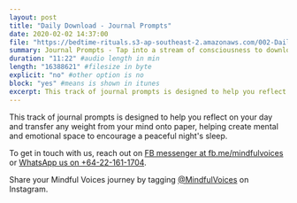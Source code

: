 ```yaml
---
layout: post
title: "Daily Download - Journal Prompts"
date: 2020-02-02 14:37:00
file: "https://bedtime-rituals.s3-ap-southeast-2.amazonaws.com/002-Daily-Download.mp3"
summary: Journal Prompts - Tap into a stream of consciousness to download your day
duration: "11:22" #audio length in min
length: "16388621" #filesize in byte
explicit: "no" #other option is no
block: "yes" #means is shown in itunes
excerpt: This track of journal prompts is designed to help you reflect on your day and transfer any weight from your mind onto paper, helping create mental and emotional space to encourage a peaceful night's sleep.
---
```


This track of journal prompts is designed to help you reflect on your day and transfer any weight from your mind onto paper, helping create mental and emotional space to encourage a peaceful night's sleep.

To get in touch with us, reach out on  <a href="https://m.me/mindfulvoices" target=”_blank”>FB messenger at fb.me/mindfulvoices</a> or <a href="https://wa.me/64221611704">WhatsApp us on +64-22-161-1704</a>.

Share your Mindful Voices journey by tagging <a href="https://www.instagram.com/mindfulvoices/" target=”_blank”>@MindfulVoices</a> on Instagram.

